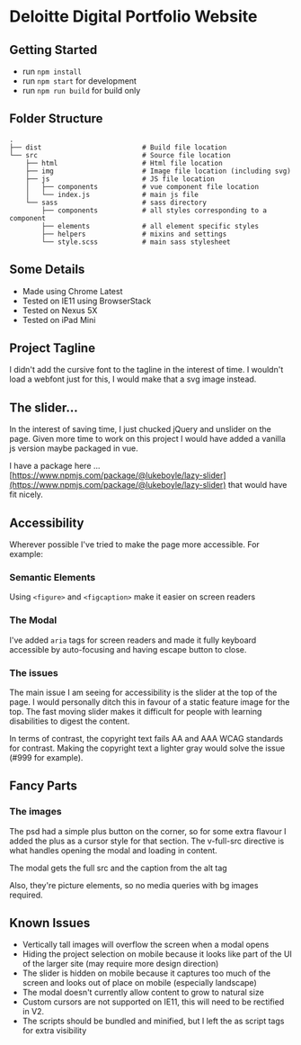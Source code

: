 # Deloitte Digital Portfolio Website

## Getting Started

- run `npm install`
- run `npm start` for development
- run `npm run build` for build only


## Folder Structure

```
.
├── dist                         # Build file location
└── src                          # Source file location
    ├── html                     # Html file location
    ├── img                      # Image file location (including svg)
    ├── js                       # JS file location
    │   ├── components           # vue component file location
    │   └── index.js             # main js file
    └── sass                     # sass directory
        ├── components           # all styles corresponding to a component
        ├── elements             # all element specific styles
        ├── helpers              # mixins and settings
        └── style.scss           # main sass stylesheet
```

## Some Details

- Made using Chrome Latest
- Tested on IE11 using BrowserStack
- Tested on Nexus 5X
- Tested on iPad Mini

## Project Tagline

I didn't add the cursive font to the tagline in the interest of time. I wouldn't load a webfont just for this, 
I would make that a svg image instead.

## The slider...

In the interest of saving time, I just chucked jQuery and unslider on the page. Given more
time to work on this project I would have added a vanilla js version maybe packaged in vue.

I have a package here ... 
[https://www.npmjs.com/package/@lukeboyle/lazy-slider](https://www.npmjs.com/package/@lukeboyle/lazy-slider) 
that would have fit nicely.

## Accessibility

Wherever possible I've tried to make the page more accessible. For example:

### Semantic Elements

Using `<figure>` and `<figcaption>` make it easier on screen readers

### The Modal

I've added `aria` tags for screen readers and made it fully keyboard accessible by 
auto-focusing and having escape button to close.

### The issues

The main issue I am seeing for accessibility is the slider at the top of the page. 
I would personally ditch this in favour of a static feature image for the top. The 
fast moving slider makes it difficult for people with learning disabilities to digest 
the content.

In terms of contrast, the copyright text fails AA and AAA WCAG standards for contrast.
Making the copyright text a lighter gray would solve the issue (#999 for example).

## Fancy Parts

### The images

The psd had a simple plus button on the corner, so for some extra flavour I added the plus as a cursor
style for that section. The v-full-src directive is what handles opening the modal and loading in content.

The modal gets the full src and the caption from the alt tag

Also, they're picture elements, so no media queries with bg images required.
 
## Known Issues

- Vertically tall images will overflow the screen when a modal opens
- Hiding the project selection on mobile because it looks like part of the UI of the larger site 
(may require more design direction)
- The slider is hidden on mobile because it captures too much of the screen and looks out of place on mobile 
(especially landscape)
- The modal doesn't currently allow content to grow to natural size
- Custom cursors are not supported on IE11, this will need to be rectified in V2.
- The scripts should be bundled and minified, but I left the as script tags for extra visibility